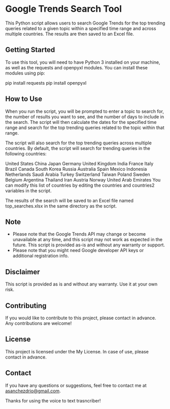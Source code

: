 # Google Trends Search Tool
This Python script allows users to search Google Trends for the top trending queries related to a given topic within a specified time range and across multiple countries. The results are then saved to an Excel file.

## Getting Started
To use this tool, you will need to have Python 3 installed on your machine, as well as the requests and openpyxl modules. You can install these modules using pip:

pip install requests
pip install openpyxl

## How to Use
When you run the script, you will be prompted to enter a topic to search for, the number of results you want to see, and the number of days to include in the search. The script will then calculate the dates for the specified time range and search for the top trending queries related to the topic within that range.

The script will also search for the top trending queries across multiple countries. By default, the script will search for trending queries in the following countries:

United States
China
Japan
Germany
United Kingdom
India
France
Italy
Brazil
Canada
South Korea
Russia
Australia
Spain
Mexico
Indonesia
Netherlands
Saudi Arabia
Turkey
Switzerland
Taiwan
Poland
Sweden
Belgium
Argentina
Thailand
Iran
Austria
Norway
United Arab Emirates
You can modify this list of countries by editing the countries and countries2 variables in the script.

The results of the search will be saved to an Excel file named top_searches.xlsx in the same directory as the script.

## Note
- Please note that the Google Trends API may change or become unavailable at any time, and this script may not work as expected in the future. This script is provided as-is and without any warranty or support.
- Please note that you might need Google developer API keys or additional registration info. 

## Disclaimer
This script is provided as is and without any warranty. Use it at your own risk.

## Contributing
If you would like to contribute to this project, please contact in advance. Any contributions are welcome!

## License
This project is licensed under the My License. In case of use, please contact in advance.

## Contact
If you have any questions or suggestions, feel free to contact me at asanchezdrio@gmail.com.

Thanks for using the voice to text trasncriber!


